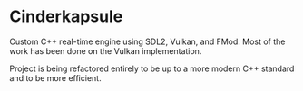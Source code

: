 # Cinderkapsule
Custom C++ real-time engine using SDL2, Vulkan, and FMod.
Most of the work has been done on the Vulkan implementation.

Project is being refactored entirely to be up to a more modern C++ standard and to be more efficient.
